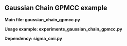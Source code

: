 ## Gaussian Chain GPMCC example

**Main file: gaussian_chain_gpmcc.py** 

**Usage example: experiments_gaussian_chain_gpmcc.py**

**Dependency: sigma_cmi.py**
